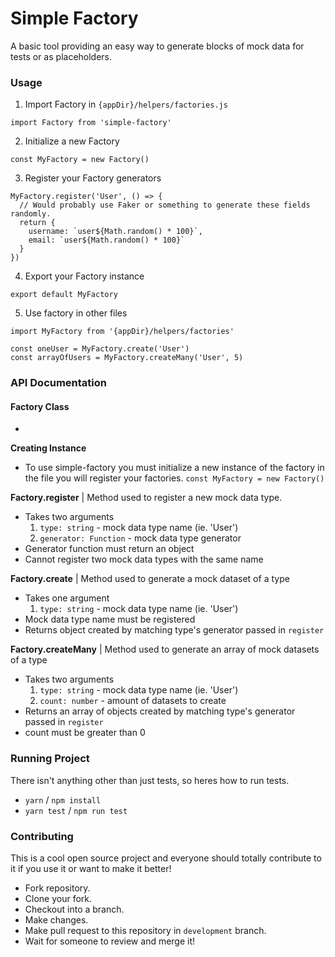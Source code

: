 # Simple Factory

A basic tool providing an easy way to generate blocks of mock data for tests or as placeholders.

### Usage

1. Import Factory in `{appDir}/helpers/factories.js`
  ```
  import Factory from 'simple-factory'
  ```
2. Initialize a new Factory
  ```
  const MyFactory = new Factory()
  ```
3. Register your Factory generators
  ```
  MyFactory.register('User', () => {
    // Would probably use Faker or something to generate these fields randomly.
    return {
      username: `user${Math.random() * 100}`,
      email: `user${Math.random() * 100}`
    }
  })
  ```
4. Export your Factory instance
  ```
  export default MyFactory
  ```
5. Use factory in other files
  ```
  import MyFactory from '{appDir}/helpers/factories'

  const oneUser = MyFactory.create('User')
  const arrayOfUsers = MyFactory.createMany('User', 5)
  ```

### API Documentation

#### Factory Class

-

__Creating Instance__
- To use simple-factory you must initialize a new instance of the factory in the file you will register your factories.
  `const MyFactory = new Factory()`

__Factory.register__ | Method used to register a new mock data type.
- Takes two arguments
  1. `type: string` - mock data type name (ie. 'User')
  2. `generator: Function` - mock data type generator
- Generator function must return an object
- Cannot register two mock data types with the same name

__Factory.create__ | Method used to generate a mock dataset of a type
- Takes one argument
  1. `type: string` - mock data type name (ie. 'User')
- Mock data type name must be registered
- Returns object created by matching type's generator passed in `register`

__Factory.createMany__ | Method used to generate an array of mock datasets of a type
- Takes two arguments
  1. `type: string` -  mock data type name (ie. 'User')
  2. `count: number` - amount of datasets to create
- Returns an array of objects created by matching type's generator passed in `register`
- count must be greater than 0

### Running Project

There isn't anything other than just tests, so heres how to run tests.

- `yarn` / `npm install`
- `yarn test` / `npm run test`


### Contributing

This is a cool open source project and everyone should totally contribute to it if you use it or want to make it better!

- Fork repository.
- Clone your fork.
- Checkout into a branch.
- Make changes.
- Make pull request to this repository in `development` branch.
- Wait for someone to review and merge it!
